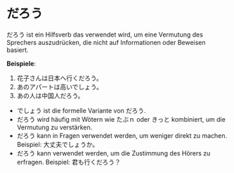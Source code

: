 # だろう

だろう ist ein Hilfsverb das verwendet wird, um eine Vermutung des Sprechers auszudrücken, die nicht auf Informationen oder Beweisen basiert.

**Beispiele**:

1. 花子さんは日本へ行くだろう。
2. あのアパートは高いでしょう。
3. あの人は中国人だろう。

- でしょう ist die formelle Variante von だろう.
- だろう wird häufig mit Wötern wie たぶｎ oder きっと kombiniert, um die Vermutung zu verstärken.
- だろう kann in Fragen verwendet werden, um weniger direkt zu machen. Beispiel: 大丈夫でしょうか。
- だろう kann verwendet werden, um die Zustimmung des Hörers zu erfragen. Beispiel: 君も行くだろう？
